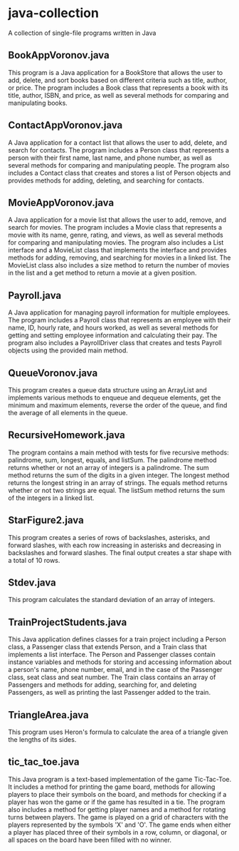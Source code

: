 # java-collection
A collection of single-file programs written in Java

## BookAppVoronov.java
This program is a Java application for a BookStore that allows the user to add, delete, and sort books based on different criteria such as title, author, or price. The program includes a Book class that represents a book with its title, author, ISBN, and price, as well as several methods for comparing and manipulating books.

## ContactAppVoronov.java
A Java application for a contact list that allows the user to add, delete, and search for contacts. The program includes a Person class that represents a person with their first name, last name, and phone number, as well as several methods for comparing and manipulating people. The program also includes a Contact class that creates and stores a list of Person objects and provides methods for adding, deleting, and searching for contacts.

## MovieAppVoronov.java
A Java application for a movie list that allows the user to add, remove, and search for movies. The program includes a Movie class that represents a movie with its name, genre, rating, and views, as well as several methods for comparing and manipulating movies. The program also includes a List interface and a MovieList class that implements the interface and provides methods for adding, removing, and searching for movies in a linked list. The MovieList class also includes a size method to return the number of movies in the list and a get method to return a movie at a given position.

## Payroll.java
A Java application for managing payroll information for multiple employees. The program includes a Payroll class that represents an employee with their name, ID, hourly rate, and hours worked, as well as several methods for getting and setting employee information and calculating their pay. The program also includes a PayrollDriver class that creates and tests Payroll objects using the provided main method.

## QueueVoronov.java
This program creates a queue data structure using an ArrayList and implements various methods to enqueue and dequeue elements, get the minimum and maximum elements, reverse the order of the queue, and find the average of all elements in the queue.

## RecursiveHomework.java
The program contains a main method with tests for five recursive methods: palindrome, sum, longest, equals, and listSum. The palindrome method returns whether or not an array of integers is a palindrome. The sum method returns the sum of the digits in a given integer. The longest method returns the longest string in an array of strings. The equals method returns whether or not two strings are equal. The listSum method returns the sum of the integers in a linked list.

## StarFigure2.java
This program creates a series of rows of backslashes, asterisks, and forward slashes, with each row increasing in asterisks and decreasing in backslashes and forward slashes. The final output creates a star shape with a total of 10 rows.

## Stdev.java
This program calculates the standard deviation of an array of integers. 

## TrainProjectStudents.java
This Java application defines classes for a train project including a Person class, a Passenger class that extends Person, and a Train class that implements a list interface. The Person and Passenger classes contain instance variables and methods for storing and accessing information about a person's name, phone number, email, and in the case of the Passenger class, seat class and seat number. The Train class contains an array of Passengers and methods for adding, searching for, and deleting Passengers, as well as printing the last Passenger added to the train.

## TriangleArea.java
This program uses Heron's formula to calculate the area of a triangle given the lengths of its sides. 

## tic_tac_toe.java
This Java program is a text-based implementation of the game Tic-Tac-Toe. It includes a method for printing the game board, methods for allowing players to place their symbols on the board, and methods for checking if a player has won the game or if the game has resulted in a tie. The program also includes a method for getting player names and a method for rotating turns between players. The game is played on a grid of characters with the players represented by the symbols 'X' and 'O'. The game ends when either a player has placed three of their symbols in a row, column, or diagonal, or all spaces on the board have been filled with no winner.

